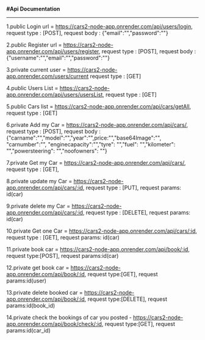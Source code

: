 **#Api Documentation**
**************************

1.public Login url = https://cars2-node-app.onrender.com/api/users/login,
	    	   request type : [POST],
	           request body : {"email":"","password":""}

2.public Register url = https://cars2-node-app.onrender.com/api/users/register,
	       	      request type : [POST],
	       	      request body : {"username":"","email":"","password":""}

3.private current user =  https://cars2-node-app.onrender.com/users/current
			request type : [GET]

4.public Users List =  https://cars2-node-app.onrender.com/api/users/usersList,
	      	     request type : [GET]

5.public Cars list = https://cars2-node-app.onrender.com/api/cars/getAll,
	    	   request type : [GET]
	       
6.private Add my Car = https://cars2-node-app.onrender.com/api/cars/,
	   	   request type : [POST],
	   	   request body : {"carname":"","model":"","year":"",price:"","base64Image":"", "carnumber":"",
			"enginecapacity":"","tyre": "","fuel": "","kilometer": "","powersteering": "","noofowners": ""}

7.private Get my Car = https://cars2-node-app.onrender.com/api/cars/,
	              request type : [GET],
		  	   
8.private update my  Car = https://cars2-node-app.onrender.com/api/cars/:id,
	             request type : [PUT],
 		     request params: id(car)

9.private delete my Car = https://cars2-node-app.onrender.com/api/cars/:id,
	     	     request type : [DELETE],
		     request params: id(car)

10.private Get one Car = https://cars2-node-app.onrender.com/api/cars/:id,
	              request type : [GET],
		      request params: id(car)
	   
11.private book car = https://cars2-node-app.onrender.com/api/book/:id,
		   request type:[POST],
	           request params:id(car)

12.private get book car = https://cars2-node-app.onrender.com/api/book/:id,
		   request type:[GET],
	           request params:id(user)

13.private delete booked car = https://cars2-node-app.onrender.com/api/book/:id,
		   	    request type:[DELETE],
	           	    request params:id(book_id)
                    
14.private check the bookings of car you posted - https://cars2-node-app.onrender.com/api/book/check/:id,
                    request type:[GET],
                    request params:id(car_id)